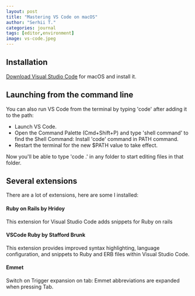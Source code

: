 ```yaml
---
layout: post
title: "Mastering VS Code on macOS"
author: "Serhii T."
categories: journal
tags: [editor,environment]
image: vs-code.jpeg
---
```


## Installation

[Download Visual Studio Code](https://code.visualstudio.com/docs?dv=osx) for macOS and install it.

## Launching from the command line

You can also run VS Code from the terminal by typing 'code' after adding it to the path:

- Launch VS Code.
- Open the Command Palette (Cmd+Shift+P) and type 'shell command' to find the Shell Command: Install 'code' command in PATH command.
- Restart the terminal for the new $PATH value to take effect. 

Now you'll be able to type 'code .' in any folder to start editing files in that folder.

## Several extensions

There are a lot of extensions, here are some I installed:

#### Ruby on Rails by Hridoy

This extension for Visual Studio Code adds snippets for Ruby on rails

#### VSCode Ruby by Stafford Brunk

This extension provides improved syntax highlighting, language configuration, and snippets to Ruby and ERB files within Visual Studio Code.

#### Emmet

Switch on Trigger expansion on tab: Emmet abbreviations are expanded when pressing Tab.

